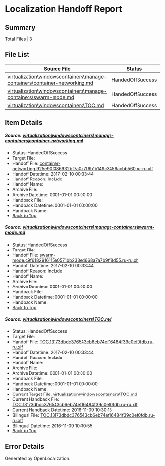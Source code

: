 # <a name='report-top'></a> Localization Handoff Report

## Summary
 Total Files | 3

## File List
 Source File | Status | Details 
 ----------- | ------ | ------- 
 [virtualization\windowscontainers\manage-containers\container-networking.md](https://github.com/Microsoft/Virtualization-Documentation-Private/blob/23d4b665da627f35cf5fce49c3c9974d0ef287dd/virtualization/windowscontainers/manage-containers/container-networking.md) | HandedOffSuccess | [Details](#e56a5b984cc1c42e27628d00a5cd532788aef11c287)
 [virtualization\windowscontainers\manage-containers\swarm-mode.md](https://github.com/Microsoft/Virtualization-Documentation-Private/blob/1af721f399cd258d52ca3bd4da7b9a05013c857d/virtualization/windowscontainers/manage-containers/swarm-mode.md) | HandedOffSuccess | [Details](#ae07f4cde07aafc6c34f6d3132b348c21cb2dfb5299)
 [virtualization\windowscontainers\TOC.md](https://github.com/Microsoft/Virtualization-Documentation-Private/blob/33cc8a142810e24f95135dd9509df149a67d9588/virtualization/windowscontainers/TOC.md) | HandedOffSuccess | [Details](#a565c6b6117e4c885c05a7c70323e9d1a12c3e58368)

## Item Details
##### <a name='e56a5b984cc1c42e27628d00a5cd532788aef11c287'></a> Source: [virtualization\windowscontainers\manage-containers\container-networking.md](https://github.com/Microsoft/Virtualization-Documentation-Private/blob/23d4b665da627f35cf5fce49c3c9974d0ef287dd/virtualization/windowscontainers/manage-containers/container-networking.md)
* Status: HandedOffSuccess
* Target File: 
* Handoff File: [container-networking.925e90f386932bf7a0a7f6b1b149c3456acbb560.ru-ru.xlf](https://github.com/Microsoft/Virtualization-Documentation-Private.handoff/blob/265b39beac1eadf692ff07d6ccbc466ed8215836/ol-handoff/Microsoft/Virtualization-Documentation-Private.ru-ru/live/container-networking.925e90f386932bf7a0a7f6b1b149c3456acbb560.ru-ru.xlf)
* Handoff Datetime: 2017-02-10 00:33:44
* Handoff Reason: Include
* Handoff Name: 
* Archive File: 
* Archive Datetime: 0001-01-01 00:00:00
* Handback File: 
* Handback Datetime: 0001-01-01 00:00:00
* Handback Name: 
* [Back to Top](#report-top)

##### <a name='ae07f4cde07aafc6c34f6d3132b348c21cb2dfb5299'></a> Source: [virtualization\windowscontainers\manage-containers\swarm-mode.md](https://github.com/Microsoft/Virtualization-Documentation-Private/blob/1af721f399cd258d52ca3bd4da7b9a05013c857d/virtualization/windowscontainers/manage-containers/swarm-mode.md)
* Status: HandedOffSuccess
* Target File: 
* Handoff File: [swarm-mode.c9f6182916115e0571bb233ed668a7a7b9ff8d55.ru-ru.xlf](https://github.com/Microsoft/Virtualization-Documentation-Private.handoff/blob/265b39beac1eadf692ff07d6ccbc466ed8215836/ol-handoff/Microsoft/Virtualization-Documentation-Private.ru-ru/live/swarm-mode.c9f6182916115e0571bb233ed668a7a7b9ff8d55.ru-ru.xlf)
* Handoff Datetime: 2017-02-10 00:33:44
* Handoff Reason: Include
* Handoff Name: 
* Archive File: 
* Archive Datetime: 0001-01-01 00:00:00
* Handback File: 
* Handback Datetime: 0001-01-01 00:00:00
* Handback Name: 
* [Back to Top](#report-top)

##### <a name='a565c6b6117e4c885c05a7c70323e9d1a12c3e58368'></a> Source: [virtualization\windowscontainers\TOC.md](https://github.com/Microsoft/Virtualization-Documentation-Private/blob/33cc8a142810e24f95135dd9509df149a67d9588/virtualization/windowscontainers/TOC.md)
* Status: HandedOffSuccess
* Target File: 
* Handoff File: [TOC.13173dbdc376543cb6eb74ef16484f39c0ef0fdb.ru-ru.xlf](https://github.com/Microsoft/Virtualization-Documentation-Private.handoff/blob/265b39beac1eadf692ff07d6ccbc466ed8215836/ol-handoff/Microsoft/Virtualization-Documentation-Private.ru-ru/live/TOC.13173dbdc376543cb6eb74ef16484f39c0ef0fdb.ru-ru.xlf)
* Handoff Datetime: 2017-02-10 00:33:44
* Handoff Reason: Include
* Handoff Name: 
* Archive File: 
* Archive Datetime: 0001-01-01 00:00:00
* Handback File: 
* Handback Datetime: 0001-01-01 00:00:00
* Handback Name: 
* Current Target File: [virtualization\windowscontainers\TOC.md](https://github.com/Microsoft/Virtualization-Documentation-Private.ru-ru/blob/65e4067b0781b1f7dde183dc369602383ed2ed5f/virtualization/windowscontainers/TOC.md)
* Current Handback File: [TOC.13173dbdc376543cb6eb74ef16484f39c0ef0fdb.ru-ru.xlf](https://github.com/Microsoft/Virtualization-Documentation-Private.handback/blob/021ed8bdc9b1d96e61ec4ed5b113e42897968c03/ol-handback/Microsoft/Virtualization-Documentation-Private.ru-ru/live/TOC.13173dbdc376543cb6eb74ef16484f39c0ef0fdb.ru-ru.xlf)
* Current Handback Datetime: 2016-11-09 10:30:18
* Bilingual File: [TOC.13173dbdc376543cb6eb74ef16484f39c0ef0fdb.ru-ru.xlf](https://github.com/Microsoft/Virtualization-Documentation-Private.handback/blob/021ed8bdc9b1d96e61ec4ed5b113e42897968c03/ol-handback/Microsoft/Virtualization-Documentation-Private.ru-ru/live/TOC.13173dbdc376543cb6eb74ef16484f39c0ef0fdb.ru-ru.xlf)
* Bilingual Datetime: 2016-11-09 10:30:55
* [Back to Top](#report-top)


## Error Details

Generated by OpenLocalization.
